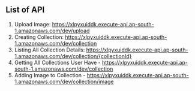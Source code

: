 ## List of API

1) Upload Image: https://xlpyxuiddk.execute-api.ap-south-1.amazonaws.com/dev/upload
2) Creating Collection: https://xlpyxuiddk.execute-api.ap-south-1.amazonaws.com/dev/collection
3) Listing All Collection Details: https://xlpyxuiddk.execute-api.ap-south-1.amazonaws.com/dev/collection/{collectionId}
4) Getting All Collections User Have - https://xlpyxuiddk.execute-api.ap-south-1.amazonaws.com/dev/collection
5) Adding Image to Collection - https://xlpyxuiddk.execute-api.ap-south-1.amazonaws.com/dev/collection/image

